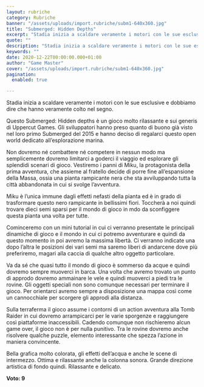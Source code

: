 ```yaml
---
layout: rubriche
category: Rubriche
banner: "/assets/uploads/import.rubriche/subm1-640x360.jpg"
title: "Submerged: Hidden Depths"
excerpt: "Stadia inizia a scaldare veramente i motori con le sue esclusive e dobbiamo dire che hanno veramente colto nel segno. Questo Submerged: Hidden depths è un gioco molto rilassante e sui generis di Uppercut Games. Gli sviluppatori hanno preso quanto di buono già visto nel loro primo Submerged del 2015 e hanno deciso di regalarci [&hellip"
quote: ""
description: "Stadia inizia a scaldare veramente i motori con le sue esclusive e dobbiamo dire che hanno veramente colto nel segno. Questo Submerged: Hidden depths è un gioco molto rilassante e sui generis di Uppercut Games. Gli sviluppatori hanno preso quanto di buono già visto nel loro primo Submerged del 2015 e hanno deciso di regalarci [&hellip"
keywords: ""
date: 2020-12-22T00:00:00.000+01:00
author: "Game Master"
cover: "/assets/uploads/import.rubriche/subm1-640x360.jpg"
pagination:
  enabled: true

---
```


Stadia inizia a scaldare veramente i motori con le sue esclusive e dobbiamo dire che hanno veramente colto nel segno.

Questo Submerged: Hidden depths è un gioco molto rilassante e sui generis di Uppercut Games. Gli sviluppatori hanno preso quanto di buono già visto nel loro primo Submerged del 2015 e hanno deciso di regalarci questo open world dedicato all’esplorazione marina.

Non dovremo né combattere né competere in nessun modo ma semplicemente dovremo limitarci a goderci il viaggio ed esplorare gli splendidi scenari di gioco. Vestiremo i panni di Miku, la protagonista della prima avventura, che assieme al fratello decide di porre fine all’espansione della Massa, ossia una pianta rampicante nera che sta avviluppando tutta la città abbandonata in cui si svolge l’avventura.

Miku è l’unica immune dagli effetti nefasti della pianta ed è in grado di trasformare questo nero rampicante in bellissimi fiori. Toccherà a noi quindi trovare dieci semi sparsi per il mondo di gioco in mdo da sconfiggere questa pianta una volta per tutte.

Cominceremo con un mini tutorial in cui ci verranno presentate le principali dinamiche di gioco e il mondo in cui ci potremo avventurare e quindi da questo momento in poi avremo la massima libertà. Ci verranno indicate una dopo l’altra le posizioni dei vari semi ma saremo liberi di andarcene dove più preferiremo, magari alla caccia di qualche altro oggetto particolare.

Va da sé che quasi tutto il mondo di gioco è sommerso da acque e quindi dovremo sempre muoverci in barca. Una volta che avremo trovato un punto di approdo dovremo ammainare le vele e quindi muoverci a piedi tra le rovine. Gli oggetti speciali non sono comunque necessari per terminare il gioco. Per orientarci avremo sempre a disposizione una mappa così come un cannocchiale per scorgere gli approdi alla distanza.

Sulla terraferma il gioco assume i contorni di un action avventura alla Tomb Raider in cui dovremo arrampicarci per le varie sporgenze e raggiungere così piattaforme inaccessibili. Cadendo comunque non rischieremo alcun game over, il gioco non è per nulla punitivo. Tra le rovine dovremo anche risolvere qualche puzzle, elemento interessante che spezza l’azione in maniera convincente.

Bella grafica molto colorata, gli effetti dell’acqua e anche le scene di intermezzo. Ottima e rilassante anche la colonna sonora. Grande direzione artistica di fondo quindi. Rilassante e delicato.

**Voto: 9**